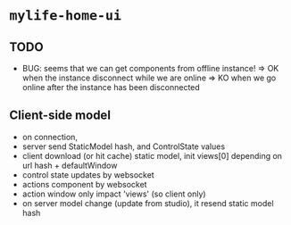 # `mylife-home-ui`

## TODO
 - BUG: seems that we can get components from offline instance!
   => OK when the instance disconnect while we are online
   => KO when we go online after the instance has been disconnected

## Client-side model
  
 - on connection, 
  - server send StaticModel hash, and ControlState values
  - client download (or hit cache) static model, init views[0] depending on url hash + defaultWindow
 - control state updates by websocket
 - actions component by websocket
 - action window only impact 'views' (so client only)
 - on server model change (update from studio), it resend static model hash
